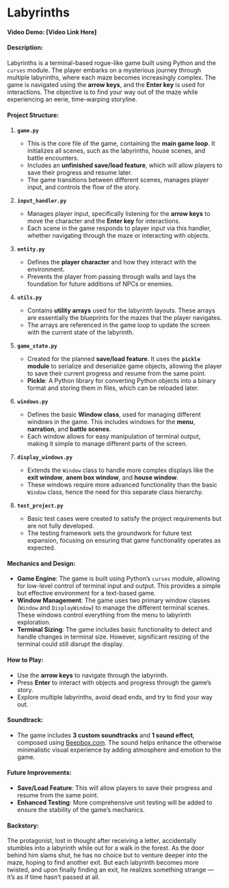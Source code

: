 # Labyrinths

#### Video Demo: [Video Link Here]

#### Description:
Labyrinths is a terminal-based rogue-like game built using Python and the `curses` module. The player embarks on a mysterious journey through multiple labyrinths, where each maze becomes increasingly complex. The game is navigated using the **arrow keys**, and the **Enter key** is used for interactions. The objective is to find your way out of the maze while experiencing an eerie, time-warping storyline.

#### Project Structure:
1. **`game.py`**  
   - This is the core file of the game, containing the **main game loop**. It initializes all scenes, such as the labyrinths, house scenes, and battle encounters.
   - Includes an **unfinished save/load feature**, which will allow players to save their progress and resume later.
   - The game transitions between different scenes, manages player input, and controls the flow of the story.

2. **`input_handler.py`**  
   - Manages player input, specifically listening for the **arrow keys** to move the character and the **Enter key** for interactions.
   - Each scene in the game responds to player input via this handler, whether navigating through the maze or interacting with objects.

3. **`entity.py`**  
   - Defines the **player character** and how they interact with the environment.
   - Prevents the player from passing through walls and lays the foundation for future additions of NPCs or enemies.

4. **`utils.py`**  
   - Contains **utility arrays** used for the labyrinth layouts. These arrays are essentially the blueprints for the mazes that the player navigates.
   - The arrays are referenced in the game loop to update the screen with the current state of the labyrinth.

5. **`game_state.py`**  
   - Created for the planned **save/load feature**. It uses the **`pickle` module** to serialize and deserialize game objects, allowing the player to save their current progress and resume from the same point.
   - **Pickle**: A Python library for converting Python objects into a binary format and storing them in files, which can be reloaded later.

6. **`windows.py`**  
   - Defines the basic **Window class**, used for managing different windows in the game. This includes windows for the **menu**, **narration**, and **battle scenes**.
   - Each window allows for easy manipulation of terminal output, making it simple to manage different parts of the screen.

7. **`display_windows.py`**  
   - Extends the `Window` class to handle more complex displays like the **exit window**, **anem box window**, and **house window**.
   - These windows require more advanced functionality than the basic `Window` class, hence the need for this separate class hierarchy.

8. **`test_project.py`**  
   - Basic test cases were created to satisfy the project requirements but are not fully developed.
   - The testing framework sets the groundwork for future test expansion, focusing on ensuring that game functionality operates as expected.

#### Mechanics and Design:
- **Game Engine**: The game is built using Python’s `curses` module, allowing for low-level control of terminal input and output. This provides a simple but effective environment for a text-based game.
- **Window Management**: The game uses two primary window classes (`Window` and `DisplayWindow`) to manage the different terminal scenes. These windows control everything from the menu to labyrinth exploration.
- **Terminal Sizing**: The game includes basic functionality to detect and handle changes in terminal size. However, significant resizing of the terminal could still disrupt the display.

#### How to Play:
- Use the **arrow keys** to navigate through the labyrinth.
- Press **Enter** to interact with objects and progress through the game’s story.
- Explore multiple labyrinths, avoid dead ends, and try to find your way out.

#### Soundtrack:
- The game includes **3 custom soundtracks** and **1 sound effect**, composed using [Beepbox.com](https://beepbox.co/). The sound helps enhance the otherwise minimalistic visual experience by adding atmosphere and emotion to the game.

#### Future Improvements:
- **Save/Load Feature**: This will allow players to save their progress and resume from the same point.
- **Enhanced Testing**: More comprehensive unit testing will be added to ensure the stability of the game’s mechanics.

#### Backstory:
The protagonist, lost in thought after receiving a letter, accidentally stumbles into a labyrinth while out for a walk in the forest. As the door behind him slams shut, he has no choice but to venture deeper into the maze, hoping to find another exit. But each labyrinth becomes more twisted, and upon finally finding an exit, he realizes something strange — it’s as if time hasn’t passed at all.
